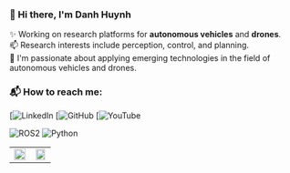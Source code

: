 ### 👋 Hi there, I'm Danh Huynh

✨ Working on research platforms for **autonomous vehicles** and **drones**.  
📫 Research interests include perception, control, and planning.  
🌱 I'm passionate about applying emerging technologies in the field of autonomous vehicles and drones.

### 📬 How to reach me:

[![LinkedIn]()
[![GitHub]()
[![YouTube]()

![ROS2](https://img.shields.io/badge/ROS-22314E?style=for-the-badge&logo=ros&logoColor=white)
![Python](https://img.shields.io/badge/Python-3776AB?style=for-the-badge&logo=python&logoColor=white)

<table>
  <tr>
    <td align="center" width="50%">
      <img src="https://github-readme-stats.vercel.app/api/top-langs/?username=DanhCon&layout=compact&langs_count=8&theme=default" width="100%" />
    </td>
    <td align="center" width="50%">
      <img src="https://github-readme-stats.vercel.app/api?username=DanhCon&show_icons=true&theme=default&count_private=true" width="90%"/>
    </td>
  </tr>
</table>
